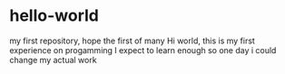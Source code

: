 # hello-world
my first repository, hope the first of many
Hi world, this is my first experience on progamming I expect to learn enough so one day i could change my actual work
